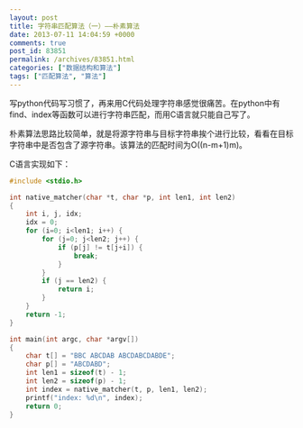 ```yaml
---
layout: post
title: 字符串匹配算法（一）——朴素算法
date: 2013-07-11 14:04:59 +0000
comments: true
post_id: 83851
permalink: /archives/83851.html
categories: ["数据结构和算法"]
tags: ["匹配算法", "算法"]
---
```


写python代码写习惯了，再来用C代码处理字符串感觉很痛苦。在python中有find、index等函数可以进行字符串匹配，而用C语言就只能自己写了。

朴素算法思路比较简单，就是将源字符串与目标字符串挨个进行比较，看看在目标字符串中是否包含了源字符串。该算法的匹配时间为O((n-m+1)m)。


C语言实现如下：

``` c
#include <stdio.h>

int native_matcher(char *t, char *p, int len1, int len2)
{
    int i, j, idx;
    idx = 0;
    for (i=0; i<len1; i++) {
        for (j=0; j<len2; j++) {
            if (p[j] != t[j+i]) {
                break;
            }
        }
        if (j == len2) {
            return i;
        }
    }
    return -1;
}

int main(int argc, char *argv[])
{
    char t[] = "BBC ABCDAB ABCDABCDABDE";
    char p[] = "ABCDABD";
    int len1 = sizeof(t) - 1;
    int len2 = sizeof(p) - 1;
    int index = native_matcher(t, p, len1, len2);
    printf("index: %d\n", index);
    return 0;
}
```


